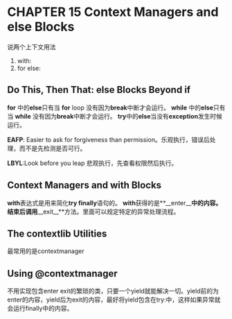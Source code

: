 # CHAPTER 15 Context Managers and else Blocks
说两个上下文用法
1. with:
2. for else:
## Do This, Then That: else Blocks Beyond if
**for** 中的**else**只有当 **for** loop 没有因为**break**中断才会运行。
**while** 中的**else**只有当 **while** 没有因为**break**中断才会运行。
**try**中的**else**当没有**exception**发生时候运行。

**EAFP**: Easier to ask for forgiveness than permission。乐观执行，错误后处理，而不是先检测是否可行。

**LBYL**:Look before you leap 悲观执行，先查看权限然后执行。

## Context Managers and with Blocks
**with**表达式是用来简化**try finally**语句的。
**with**获得的是**\_\_enter\_\_**中的内容。结束后调用**\_\_exit\_\_**方法。里面可以规定特定的异常处理流程。

## The contextlib Utilities
最常用的是contextmanager

## Using @contextmanager
不用实现包含enter exit的繁琐的类，只要一个yield就能解决一切。yield前的为enter的内容，yield后为exit的内容，最好将yield包含在try:中，这样如果异常就会运行finally中的内容。


